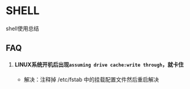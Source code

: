 # SHELL

shell使用总结

## FAQ

1. #### LINUX系统开机后出现`assuming drive cache:write through`，就卡住
    - 解决：注释掉 /etc/fstab 中的挂载配置文件然后重启解决